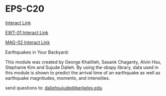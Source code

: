 # EPS-C20

[Interact Link](http://datahub.berkeley.edu/user-redirect/interact?account=ds-modules&repo=EPS-C20&branch=master&path=)

[EWT-01 Interact Link](http://bit.ly/epsmodule)

[MAG-02 Interact Link](http://datahub.berkeley.edu/user-redirect/interact?account=ds-modules&repo=EPS-C20&branch=master&path=02-MAG
)

Earthquakes in Your Backyard: 

This module was created by George Khalilieh, Sasank Chaganty, Alvin Hsu, Stephanie Kim and Sujude Dalieh. By using the obspy library, data used in this module is shown to predict the arrival time of an earthquake as well as earthquake magnitudes, moments, and intensities. 

send questions to: daliehsujude@berkeley.edu
